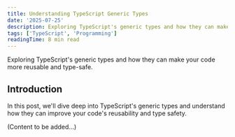 ```yaml
---
title: Understanding TypeScript Generic Types
date: '2025-07-25'
description: Exploring TypeScript's generic types and how they can make your code more reusable and type-safe.
tags: ['TypeScript', 'Programming']
readingTime: 8 min read
---
```


Exploring TypeScript's generic types and how they can make your code more reusable and type-safe.

## Introduction

In this post, we'll dive deep into TypeScript's generic types and understand how they can improve your code's reusability and type safety.

(Content to be added...)
